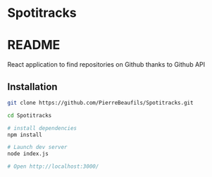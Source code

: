 # Spotitracks

 README
===============

React application to find repositories on Github thanks to Github API

Installation
--------------------



```sh
git clone https://github.com/PierreBeaufils/Spotitracks.git

cd Spotitracks

# install dependencies
npm install

# Launch dev server
node index.js 

# Open http://localhost:3000/
```


